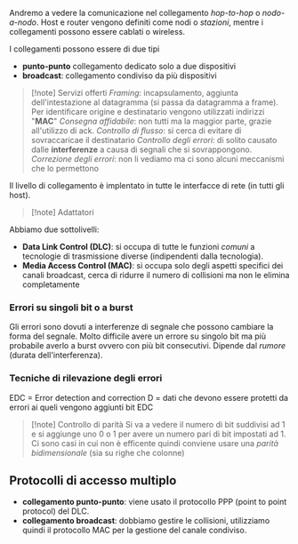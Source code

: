 Andremo a vedere la comunicazione nel collegamento *hop-to-hop* o *nodo-a-nodo*.
Host e router vengono definiti come nodi o *stazioni*, mentre i collegamenti possono essere cablati o wireless.

I collegamenti possono essere di due tipi
- **punto-punto** collegamento dedicato solo a due dispositivi
- **broadcast**: collegamento condiviso da più dispositivi

>[!note] Servizi offerti
>*Framing*: incapsulamento, aggiunta dell'intestazione al datagramma (si passa da datagramma a frame). Per identificare origine e destinatario vengono utilizzati indirizzi "**MAC**"
>*Consegna affidabile*: non tutti ma la maggior parte, grazie all'utilizzo di ack.
>*Controllo di flusso*: si cerca di evitare di sovraccaricae il destinatario
>*Controllo degli errori*: di solito causato dalle **interferenze** a causa di segnali che si sovrappongono.
>*Correzione degli errori*: non li vediamo ma ci sono alcuni meccanismi che lo permettono

Il livello di collegamento è implentato in tutte le interfacce di rete (in tutti gli host).

>[!note] Adattatori

Abbiamo due sottolivelli:
 - **Data Link Control (DLC)**: si occupa di tutte le funzioni *comuni* a tecnologie di trasmissione diverse (indipendenti dalla tecnologia).
 - **Media Access Control (MAC)**: si occupa solo degli aspetti specifici dei canali broadcast, cerca di ridurre il numero di collisioni ma non le elimina completamente

### Errori su singoli bit o a burst
Gli errori sono dovuti a interferenze di segnale che possono cambiare la forma del segnale.
Molto difficile avere un errore su singolo bit ma più probabile averlo a burst ovvero con più bit consecutivi.
Dipende dal *rumore* (durata dell'interferenza).

### Tecniche di rilevazione degli errori
EDC = Error detection and correction 
D = dati che devono essere protetti da errori ai queli vengono aggiunti bit EDC

>[!note] Controllo di parità
>Si va a vedere il numero di bit suddivisi ad 1 e si aggiunge uno 0 o 1 per avere un numero pari di bit impostati ad 1.
>Ci sono casi in cui non è efficente quindi conviene usare una *parità bidimensionale* (sia su righe che colonne)

## Protocolli di accesso multiplo
- **collegamento punto-punto**: viene usato il protocollo PPP (point to point protocol) del DLC.
- **collegamento broadcast**: dobbiamo gestire le collisioni, utilizziamo quindi il protocollo MAC per la gestione del canale condiviso.
